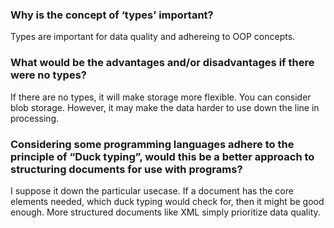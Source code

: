 <h3> Why is the concept of ‘types’ important? </h3>
Types are important for data quality and adhereing to OOP concepts. 

<h3>What would be the advantages and/or disadvantages if there were no types?</h3>
If there are no types, it will make storage more flexible. You can consider blob storage. However, it may make the data harder to use down the line in processing. 

<h3> Considering some programming languages adhere to the principle of “Duck typing”, would this be a better approach to structuring documents for use with programs? </h3>
I suppose it down the particular usecase. If a document has the core elements needed, which duck typing would check for, then it might be good enough. More structured documents like XML
simply prioritize data quality.
